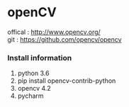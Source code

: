 # openCV
offical : http://www.opencv.org/  
git : https://github.com/opencv/opencv


### Install information
1. python 3.6
2. pip install opencv-contrib-python
3. opencv 4.2
4. pycharm
